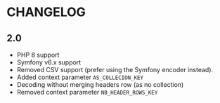 CHANGELOG
=========

2.0
---

* PHP 8 support
* Symfony v6.x support
* Removed CSV support (prefer using the Symfony encoder instead).
* Added context parameter ```AS_COLLECION_KEY```
* Decoding without merging headers row (as no collection)
* Removed context parameter ```NB_HEADER_ROWS_KEY```